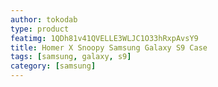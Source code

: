 ```yaml
---
author: tokodab
type: product
featimg: 1QDh81v41QVELLE3WLJC1O33hRxpAvsY9
title: Homer X Snoopy Samsung Galaxy S9 Case
tags: [samsung, galaxy, s9]
category: [samsung]
---
```

